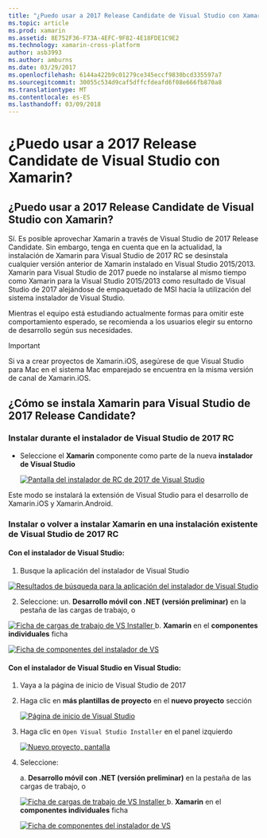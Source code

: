 ```yaml
---
title: "¿Puedo usar a 2017 Release Candidate de Visual Studio con Xamarin?"
ms.topic: article
ms.prod: xamarin
ms.assetid: 8E752F36-F73A-4EFC-9F82-4E18FDE1C9E2
ms.technology: xamarin-cross-platform
author: asb3993
ms.author: amburns
ms.date: 03/29/2017
ms.openlocfilehash: 6144a422b9c01279ce345eccf9830bcd335597a7
ms.sourcegitcommit: 30055c534d9caf5dffcfdeafd6f08e666fb870a8
ms.translationtype: MT
ms.contentlocale: es-ES
ms.lasthandoff: 03/09/2018
---
```

# <a name="can-i-use-visual-studio-2017-release-candidate-with-xamarin"></a>¿Puedo usar a 2017 Release Candidate de Visual Studio con Xamarin?

## <a name="can-i-use-visual-studio-2017-release-candidate-with-xamarin"></a>¿Puedo usar a 2017 Release Candidate de Visual Studio con Xamarin?

Sí. Es posible aprovechar Xamarin a través de Visual Studio de 2017 Release Candidate. Sin embargo, tenga en cuenta que en la actualidad, la instalación de Xamarin para Visual Studio de 2017 RC se desinstala cualquier versión anterior de Xamarin instalado en Visual Studio 2015/2013. Xamarin para Visual Studio de 2017 puede no instalarse al mismo tiempo como Xamarin para la Visual Studio 2015/2013 como resultado de Visual Studio de 2017 alejándose de empaquetado de MSI hacia la utilización del sistema instalador de Visual Studio.

Mientras el equipo está estudiando actualmente formas para omitir este comportamiento esperado, se recomienda a los usuarios elegir su entorno de desarrollo según sus necesidades. 

> [!IMPORTANT]
> Si va a crear proyectos de Xamarin.iOS, asegúrese de que Visual Studio para Mac en el sistema Mac emparejado se encuentra en la misma versión de canal de Xamarin.iOS.

## <a name="how-do-i-install-xamarin-to-visual-studio-2017-release-candidate"></a>¿Cómo se instala Xamarin para Visual Studio de 2017 Release Candidate?

### <a name="installing-during-the-visual-studio-2017-rc-installer"></a>Instalar durante el instalador de Visual Studio de 2017 RC

* Seleccione el **Xamarin** componente como parte de la nueva **instalador de Visual Studio**

  [![](visualstudio-2017-rc-images/install1-sml.png "Pantalla del instalador de RC de 2017 de Visual Studio")](visualstudio-2017-rc-images/install1-orig.png#lightbox)

Este modo se instalará la extensión de Visual Studio para el desarrollo de Xamarin.iOS y Xamarin.Android.

### <a name="installing-or-reinstalling-xamarin-in-an-existing-installation-of-visual-studio-2017-rc"></a>Instalar o volver a instalar Xamarin en una instalación existente de Visual Studio de 2017 RC

#### <a name="using-the-visual-studio-installer"></a>Con el instalador de Visual Studio:

1. Busque la aplicación del instalador de Visual Studio

  [![](visualstudio-2017-rc-images/reinstall1-sml.png "Resultados de búsqueda para la aplicación del instalador de Visual Studio")](visualstudio-2017-rc-images/reinstall1-orig.png#lightbox)

2. Seleccione: un. **Desarrollo móvil con .NET (versión preliminar)** en la pestaña de las cargas de trabajo, o

  [![](visualstudio-2017-rc-images/reinstall2-sml.png "Ficha de cargas de trabajo de VS Installer") ](visualstudio-2017-rc-images/reinstall2-orig.png#lightbox) b. **Xamarin** en el **componentes individuales** ficha

  [![](visualstudio-2017-rc-images/reinstall3-sml.png "Ficha de componentes del instalador de VS")](visualstudio-2017-rc-images/reinstall3-orig.png#lightbox)

#### <a name="using-the-visual-studio-installer-within-visual-studio"></a>Con el instalador de Visual Studio en Visual Studio:
1. Vaya a la página de inicio de Visual Studio de 2017
2. Haga clic en **más plantillas de proyecto** en el **nuevo proyecto** sección

    [![](visualstudio-2017-rc-images/reinstall4-sml.png "Página de inicio de Visual Studio")](visualstudio-2017-rc-images/reinstall4-orig.png#lightbox)
3. Haga clic en `Open Visual Studio Installer` en el panel izquierdo

    [![](visualstudio-2017-rc-images/reinstall5-sml.png "Nuevo proyecto, pantalla")](visualstudio-2017-rc-images/reinstall5-orig.png#lightbox)
4. Seleccione:
    
    a. **Desarrollo móvil con .NET (versión preliminar)** en la pestaña de las cargas de trabajo, o

    [![](visualstudio-2017-rc-images/reinstall2-sml.png "Ficha de cargas de trabajo de VS Installer") ](visualstudio-2017-rc-images/reinstall2-orig.png#lightbox) b. **Xamarin** en el **componentes individuales** ficha

    [![](visualstudio-2017-rc-images/reinstall3-sml.png "Ficha de componentes del instalador de VS")](visualstudio-2017-rc-images/reinstall3-orig.png#lightbox)
